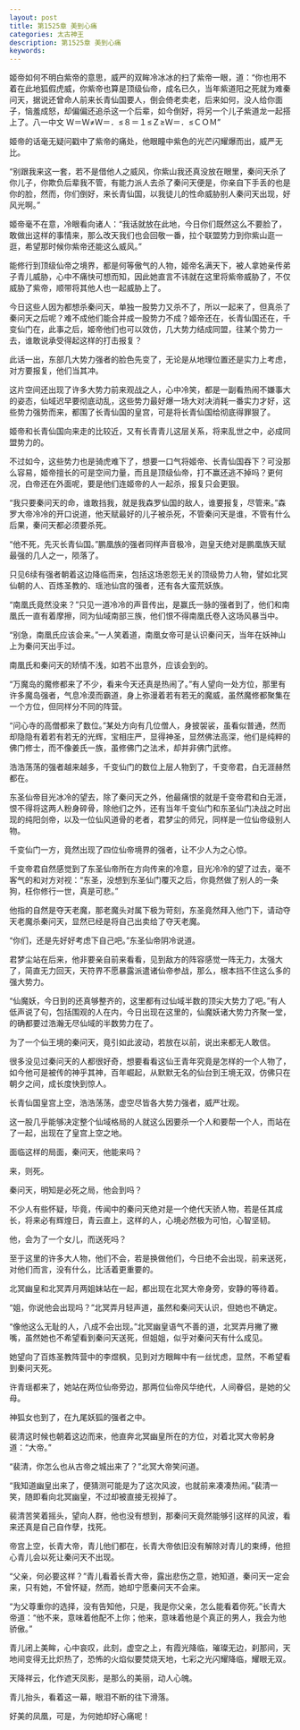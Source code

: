 ```yaml
---
layout: post
title: 第1525章 美到心痛
categories: 太古神王
description: 第1525章 美到心痛
keywords:
---
```


姬帝如何不明白紫帝的意思，威严的双眸冷冰冰的扫了紫帝一眼，道：“你也用不着在此地狐假虎威，你紫帝也算是顶级仙帝，成名已久，当年紫道阳之死就为难秦问天，据说还曾命人前来长青仙国要人，倒会倚老卖老，后来如何，没人给你面子，恼羞成怒，却偏偏还追杀这一个后辈，如今倒好，将另一个儿子紫道龙一起搭上了。八一中文 Ｗ＝Ｗ≠Ｗ＝．≤８＝１≤Ｚ≥Ｗ＝．≤ＣＯＭ”

姬帝的话毫无疑问戳中了紫帝的痛处，他眼瞳中紫色的光芒闪耀爆而出，威严无比。

“别跟我来这一套，若不是借他人之威风，你紫山我还真没放在眼里，秦问天杀了你儿子，你欺负后辈我不管，有能力派人去杀了秦问天便是，你亲自下手丢的也是你的脸，然而，你们倒好，来长青仙国，以我徒儿的性命威胁别人秦问天出现，好风光啊。”

姬帝毫不在意，冷眼看向诸人：“我话就放在此地，今日你们既然这么不要脸了，敢做出这样的事情来，那么改天我们也会回敬一番，拉个联盟势力到你紫山逛一逛，希望那时候你紫帝还能这么威风。”

能修行到顶级仙帝之境界，都是何等傲气的人物，姬帝名满天下，被人拿她亲传弟子青儿威胁，心中不痛快可想而知，因此她直言不讳就在这里将紫帝威胁了，不仅威胁了紫帝，顺带将其他人也一起威胁上了。

今日这些人因为都想杀秦问天，单独一股势力又杀不了，所以一起来了，但真杀了秦问天之后呢？难不成他们能合并成一股势力不成？姬帝还在，长青仙国还在，千变仙门在，此事之后，姬帝他们也可以效仿，几大势力结成同盟，往某个势力一去，谁敢说承受得起这样的打击报复？

此话一出，东部几大势力强者的脸色先变了，无论是从地理位置还是实力上考虑，对方要报复，他们当其冲。

这片空间还出现了许多大势力前来观战之人，心中冷笑，都是一副看热闹不嫌事大的姿态，仙域迟早要彻底动乱，这些势力最好爆一场大对决消耗一番实力才好，这些势力强势而来，都围了长青仙国的皇宫，可是将长青仙国给彻底得罪狠了。

姬帝和长青仙国向来走的比较近，又有长青青儿这层关系，将来乱世之中，必成同盟势力的。

不过如今，这些势力也是骑虎难下了，想要一口气将姬帝、长青仙国吞下？可没那么容易，姬帝擅长的可是空间力量，而且是顶级仙帝，打不赢还逃不掉吗？更何况，白帝还在外面呢，要是他们连姬帝的人一起杀，报复只会更狠。

“我只要秦问天的命，谁敢挡我，就是我森罗仙国的敌人，谁要报复，尽管来。”森罗大帝冷冷的开口说道，他天赋最好的儿子被杀死，不管秦问天是谁，不管有什么后果，秦问天都必须要杀死。

“他不死，先灭长青仙国。”鹏凰族的强者同样声音极冷，迦皇天绝对是鹏凰族天赋最强的几人之一，陨落了。

只见6续有强者朝着这边降临而来，包括这场恩怨无关的顶级势力人物，譬如北冥仙朝的人、百炼圣教的、瑶池仙宫的强者，还有各大蛮荒妖族。

“南凰氏竟然没来？”只见一道冷冷的声音传出，是赢氏一脉的强者到了，他们和南凰氏一直有着摩擦，同为仙域南部三族，他们恨不得南凰氏卷入这场风暴当中。

“别急，南凰氏应该会来。”一人笑着道，南凰女帝可是认识秦问天，当年在妖神山上为秦问天出手过。

南凰氏和秦问天的矫情不浅，如若不出意外，应该会到的。

“万魔岛的魔修都来了不少，看来今天还真是热闹了。”有人望向一处方位，那里有许多魔岛强者，气息冷漠而霸道，身上弥漫着若有若无的魔威，虽然魔修都聚集在一个方位，但同样分不同的阵营。

“问心寺的高僧都来了数位。”某处方向有几位僧人，身披袈裟，虽看似普通，然而却隐隐有着若有若无的光辉，宝相庄严，显得神圣，显然佛法高深，他们是纯粹的佛门修士，而不像姜氏一族，虽修佛门之法术，却并非佛门武修。

浩浩荡荡的强者越来越多，千变仙门的数位上层人物到了，千变帝君，白无涯赫然都在。

东圣仙帝目光冰冷的望去，除了秦问天之外，他最痛恨的就是千变帝君和白无涯，恨不得将这两人粉身碎骨，除他们之外，还有当年千变仙门和东圣仙门决战之时出现的纯阳剑帝，以及一位仙风道骨的老者，君梦尘的师兄，同样是一位仙帝级别人物。

千变仙门一方，竟然出现了四位仙帝境界的强者，让不少人为之心惊。

千变帝君自然感觉到了东圣仙帝所在方向传来的冷意，目光冷冷的望了过去，毫不客气的和对方对视：“东圣，没想到东圣仙门覆灭之后，你竟然做了别人的一条狗，枉你修行一世，真是可悲。”

他指的自然是夺天老魔，那老魔头对属下极为苛刻，东圣竟然拜入他门下，请动夺天老魔杀秦问天，显然已经是将自己出卖给了夺天老魔。

“你们，还是先好好考虑下自己吧。”东圣仙帝阴冷说道。

君梦尘站在后来，他非要亲自前来看看，见到敌方的阵容感觉一阵无力，太强大了，简直无力回天，天符界不愿暴露派遣诸仙帝参战，那么，根本挡不住这么多的强大势力。

“仙魔妖，今日到的还真够整齐的，这里都有过仙域半数的顶尖大势力了吧。”有人低声说了句，包括围观的人在内，今日出现在这里的，仙魔妖诸大势力齐聚一堂，的确都要过浩瀚无尽仙域的半数势力在了。

为了一个仙王境的秦问天，竟引如此波动，若放在以前，说出来都无人敢信。

很多没见过秦问天的人都很好奇，想要看看这仙王青年究竟是怎样的一个人物了，如今他可是被传的神乎其神，百年崛起，从默默无名的仙台到王境无双，仿佛只在朝夕之间，成长度快到惊人。

长青仙国皇宫上空，浩浩荡荡，虚空尽皆各大势力强者，威严壮观。

这一股几乎能够决定整个仙域格局的人就这么因要杀一个人和要帮一个人，而站在了一起，出现在了皇宫上空之地。

面临这样的局面，秦问天，他能来吗？

来，则死。

秦问天，明知是必死之局，他会到吗？

不少人有些怀疑，毕竟，传闻中的秦问天绝对是一个绝代天骄人物，若是任其成长，将来必有辉煌日，青云直上，这样的人，心境必然极为可怕，心智坚韧。

他，会为了一个女儿，而送死吗？

至于这里的许多大人物，他们不会，若是换做他们，今日绝不会出现，前来送死，对他们而言，没有什么，比活着更重要的。

北冥幽皇和北冥弄月两姐妹站在一起，都出现在北冥大帝身旁，安静的等待着。

“姐，你说他会出现吗？”北冥弄月轻声道，虽然和秦问天认识，但她也不确定。

“像他这么无耻的人，八成不会出现。”北冥幽皇语气不善的道，北冥弄月撇了撇嘴，虽然她也不希望看到秦问天送死，但姐姐，似乎对秦问天有什么成见。

她望向了百炼圣教阵营中的李煜枫，见到对方眼眸中有一丝忧虑，显然，不希望看到秦问天死。

许青瑶都来了，她站在两位仙帝旁边，那两位仙帝风华绝代，人间眷侣，是她的父母。

神狐女也到了，在九尾妖狐的强者之中。

裴清这时候也朝着这边而来，他直奔北冥幽皇所在的方位，对着北冥大帝躬身道：“大帝。”

“裴清，你怎么也从古帝之城出来了？”北冥大帝笑问道。

“我知道幽皇出来了，便猜测可能是为了这次风波，也就前来凑凑热闹。”裴清一笑，随即看向北冥幽皇，不过却被直接无视掉了。

裴清苦笑着摇头，望向人群，他也没有想到，那秦问天竟然能够引这样的风波，看来还真是自己自作孽，找死。

帝宫上空，长青大帝，青儿他们都在，长青大帝依旧没有解除对青儿的束缚，他担心青儿会以死让秦问天不出现。

“父亲，何必要这样？”青儿看着长青大帝，露出悲伤之意，她知道，秦问天一定会来，只有她，不曾怀疑，然而，她却宁愿秦问天不会来。

“为父尊重你的选择，没有告知他，只是，我是你父亲，怎么能看着你死。”长青大帝道：“他不来，意味着他配不上你；他来，意味着他是个真正的男人，我会为他骄傲。”

青儿闭上美眸，心中哀叹，此刻，虚空之上，有霞光降临，璀璨无边，刹那间，天地间变得无比炽热了，恐怖的火焰似要焚烧天地，七彩之光闪耀降临，耀眼无双。

天降祥云，化作遮天凤影，是那么的美丽，动人心魄。

青儿抬头，看着这一幕，眼泪不断的往下滑落。

好美的凤凰，可是，为何她却好心痛呢！
